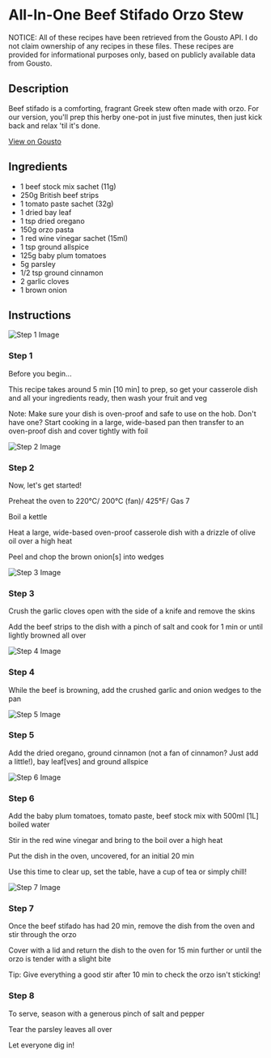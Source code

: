 # All-In-One Beef Stifado Orzo Stew

NOTICE: All of these recipes have been retrieved from the Gousto API. I do not claim ownership of any recipes in these files. These recipes are provided for informational purposes only, based on publicly available data from Gousto.

## Description

Beef stifado is a comforting, fragrant Greek stew often made with orzo. For our version, you'll prep this herby one-pot in just five minutes, then just kick back and relax 'til it's done. 

[View on Gousto](https://www.gousto.co.uk/recipes/cookbook/all-in-one-beef-stifado-orzo-stew)

## Ingredients

- 1 beef stock mix sachet (11g)
- 250g British beef strips
- 1 tomato paste sachet (32g)
- 1 dried bay leaf
- 1 tsp dried oregano
- 150g orzo pasta
- 1 red wine vinegar sachet (15ml)
- 1 tsp ground allspice
- 125g baby plum tomatoes
- 5g parsley
- 1/2 tsp ground cinnamon
- 2 garlic cloves
- 1 brown onion

## Instructions

![Step 1 Image](https://production-media.gousto.co.uk/cms/recipe-step-image/Admin10mm-Step-1-1611912957004-x200.jpg)

### Step 1

Before you begin...

This recipe takes around 5 min <span class="text-danger">[10 min]</span> to prep, so get your casserole dish and all your ingredients ready, then wash your fruit and veg

Note: Make sure your dish is oven-proof and safe to use on the hob. Don't have one? Start cooking in a large, wide-based pan then transfer to an oven-proof dish and cover tightly with foil

![Step 2 Image](https://production-media.gousto.co.uk/cms/recipe-step-image/step-2-1604923104950-x200.jpg)

### Step 2

Now, let's get started!

Preheat the oven to 220°C/ 200°C (fan)/ 425°F/ Gas 7

Boil a kettle

Heat a large, wide-based oven-proof casserole dish with a drizzle of olive oil over a high heat

Peel and chop the brown onion<span class="text-danger">[s]</span> into wedges

![Step 3 Image](https://production-media.gousto.co.uk/cms/recipe-step-image/step-3-1604923113767-x200.jpg)

### Step 3

Crush the garlic cloves open with the side of a knife and remove the skins

Add the beef strips to the dish with a pinch of salt and cook for 1 min or until lightly browned all over

![Step 4 Image](https://production-media.gousto.co.uk/cms/recipe-step-image/step-4-1604923121756-x200.jpg)

### Step 4

While the beef is browning, add the crushed garlic and onion wedges to the pan

![Step 5 Image](https://production-media.gousto.co.uk/cms/recipe-step-image/step-5-1604923128885-x200.jpg)

### Step 5

Add the dried oregano, ground cinnamon (not a fan of cinnamon? Just add a little!), bay leaf<span class="text-danger">[ves]</span> and ground allspice

![Step 6 Image](https://production-media.gousto.co.uk/cms/recipe-step-image/step-6-1604923134254-x200.jpg)

### Step 6

Add the baby plum tomatoes, tomato paste, beef stock mix with 500ml <span class="text-danger">[1L]</span> boiled water

Stir in the red wine vinegar and bring to the boil over a high heat

Put the dish in the oven, uncovered, for an initial 20 min

Use this time to clear up, set the table, have a cup of tea or simply chill!

![Step 7 Image](https://production-media.gousto.co.uk/cms/recipe-step-image/step-7-1604923143427-x200.jpg)

### Step 7

Once the beef stifado has had 20 min, remove the dish from the oven and stir through the orzo

Cover with a lid and return the dish to the oven for 15 min further or until the orzo is tender with a slight bite

Tip: Give everything a good stir after 10 min to check the orzo isn't sticking!

### Step 8

To serve, season with a generous pinch of salt and pepper

Tear the parsley leaves all over

Let everyone dig in!

